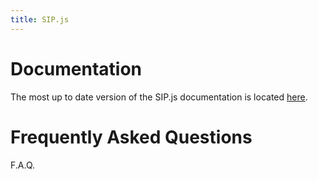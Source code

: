 ```yaml
---
title: SIP.js
---
```


# Documentation


The most up to date version of the SIP.js documentation is located [here](/api/devel/).


# Frequently Asked Questions

F.A.Q.